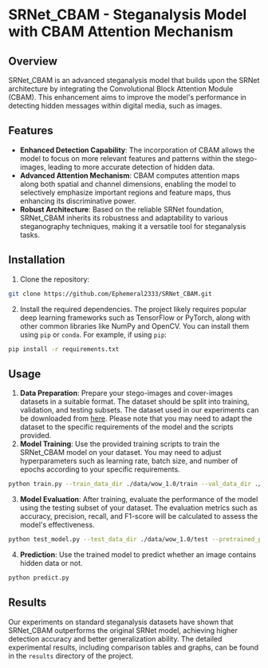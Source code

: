 # SRNet_CBAM - Steganalysis Model with CBAM Attention Mechanism

## Overview
SRNet_CBAM is an advanced steganalysis model that builds upon the SRNet architecture by integrating the Convolutional Block Attention Module (CBAM). This enhancement aims to improve the model's performance in detecting hidden messages within digital media, such as images.

## Features
- **Enhanced Detection Capability**: The incorporation of CBAM allows the model to focus on more relevant features and patterns within the stego-images, leading to more accurate detection of hidden data.
- **Advanced Attention Mechanism**: CBAM computes attention maps along both spatial and channel dimensions, enabling the model to selectively emphasize important regions and feature maps, thus enhancing its discriminative power.
- **Robust Architecture**: Based on the reliable SRNet foundation, SRNet_CBAM inherits its robustness and adaptability to various steganography techniques, making it a versatile tool for steganalysis tasks.

## Installation
1. Clone the repository:
```bash
git clone https://github.com/Ephemeral2333/SRNet_CBAM.git
```
2. Install the required dependencies. The project likely requires popular deep learning frameworks such as TensorFlow or PyTorch, along with other common libraries like NumPy and OpenCV. You can install them using `pip` or `conda`. For example, if using `pip`:
```bash
pip install -r requirements.txt
```

## Usage
1. **Data Preparation**: Prepare your stego-images and cover-images datasets in a suitable format. The dataset should be split into training, validation, and testing subsets. The dataset used in our experiments can be downloaded from [here](https://drive.google.com/file/d/10OSYnkWYLF166zJOk_x6Olo5IR150l9U/view?usp=drive_link). Please note that you may need to adapt the dataset to the specific requirements of the model and the scripts provided.
2. **Model Training**: Use the provided training scripts to train the SRNet_CBAM model on your dataset. You may need to adjust hyperparameters such as learning rate, batch size, and number of epochs according to your specific requirements.
```bash
python train.py --train_data_dir ./data/wow_1.0/train --val_data_dir ./data/wow_1.0/validation --epochs 50 --pretrained_path /path/to/pretrained_model
```
3. **Model Evaluation**: After training, evaluate the performance of the model using the testing subset of your dataset. The evaluation metrics such as accuracy, precision, recall, and F1-score will be calculated to assess the model's effectiveness.
```bash
python test_model.py --test_data_dir ./data/wow_1.0/test --pretrained_path /path/to/trained_model
```
4. **Prediction**: Use the trained model to predict whether an image contains hidden data or not.
```bash
python predict.py
```
## Results
Our experiments on standard steganalysis datasets have shown that SRNet_CBAM outperforms the original SRNet model, achieving higher detection accuracy and better generalization ability. The detailed experimental results, including comparison tables and graphs, can be found in the `results` directory of the project.